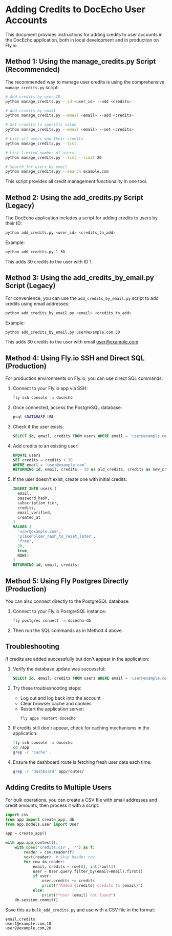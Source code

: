 # Adding Credits to DocEcho User Accounts

This document provides instructions for adding credits to user accounts in the DocEcho application, both in local development and in production on Fly.io.

## Method 1: Using the manage_credits.py Script (Recommended)

The recommended way to manage user credits is using the comprehensive `manage_credits.py` script:

```bash
# Add credits by user ID
python manage_credits.py --id <user_id> --add <credits>

# Add credits by email
python manage_credits.py --email <email> --add <credits>

# Set credits to specific value
python manage_credits.py --email <email> --set <credits>

# List all users and their credits
python manage_credits.py --list

# List limited number of users
python manage_credits.py --list --limit 20

# Search for users by email
python manage_credits.py --search example.com
```

This script provides all credit management functionality in one tool.

## Method 2: Using the add_credits.py Script (Legacy)

The DocEcho application includes a script for adding credits to users by their ID:

```bash
python add_credits.py <user_id> <credits_to_add>
```

Example:

```bash
python add_credits.py 1 30
```

This adds 30 credits to the user with ID 1.

## Method 3: Using the add_credits_by_email.py Script (Legacy)

For convenience, you can use the `add_credits_by_email.py` script to add credits using email addresses:

```bash
python add_credits_by_email.py <email> <credits_to_add>
```

Example:

```bash
python add_credits_by_email.py user@example.com 30
```

This adds 30 credits to the user with email user@example.com.

## Method 4: Using Fly.io SSH and Direct SQL (Production)

For production environments on Fly.io, you can use direct SQL commands:

1. Connect to your Fly.io app via SSH:

   ```bash
   fly ssh console -a docecho
   ```

2. Once connected, access the PostgreSQL database:

   ```bash
   psql $DATABASE_URL
   ```

3. Check if the user exists:

   ```sql
   SELECT id, email, credits FROM users WHERE email = 'user@example.com';
   ```

4. Add credits to an existing user:

   ```sql
   UPDATE users
   SET credits = credits + 30
   WHERE email = 'user@example.com'
   RETURNING id, email, credits - 30 as old_credits, credits as new_credits;
   ```

5. If the user doesn't exist, create one with initial credits:
   ```sql
   INSERT INTO users (
     email,
     password_hash,
     subscription_tier,
     credits,
     email_verified,
     created_at
   )
   VALUES (
     'user@example.com',
     'placeholder_hash_to_reset_later',
     'free',
     30,
     true,
     NOW()
   )
   RETURNING id, email, credits;
   ```

## Method 5: Using Fly Postgres Directly (Production)

You can also connect directly to the PostgreSQL database:

1. Connect to your Fly.io PostgreSQL instance:

   ```bash
   fly postgres connect -a docecho-db
   ```

2. Then run the SQL commands as in Method 4 above.

## Troubleshooting

If credits are added successfully but don't appear in the application:

1. Verify the database update was successful:

   ```sql
   SELECT id, email, credits FROM users WHERE email = 'user@example.com';
   ```

2. Try these troubleshooting steps:

   - Log out and log back into the account
   - Clear browser cache and cookies
   - Restart the application server:
     ```bash
     fly apps restart docecho
     ```

3. If credits still don't appear, check for caching mechanisms in the application:

   ```bash
   fly ssh console -a docecho
   cd /app
   grep -r "cache" .
   ```

4. Ensure the dashboard route is fetching fresh user data each time:
   ```bash
   grep -r "dashboard" app/routes/
   ```

## Adding Credits to Multiple Users

For bulk operations, you can create a CSV file with email addresses and credit amounts, then process it with a script:

```python
import csv
from app import create_app, db
from app.models.user import User

app = create_app()

with app.app_context():
    with open('credits.csv', 'r') as f:
        reader = csv.reader(f)
        next(reader)  # Skip header row
        for row in reader:
            email, credits = row[0], int(row[1])
            user = User.query.filter_by(email=email).first()
            if user:
                user.credits += credits
                print(f"Added {credits} credits to {email}")
            else:
                print(f"User {email} not found")
    db.session.commit()
```

Save this as `bulk_add_credits.py` and use with a CSV file in the format:

```
email,credits
user1@example.com,10
user2@example.com,20
```
